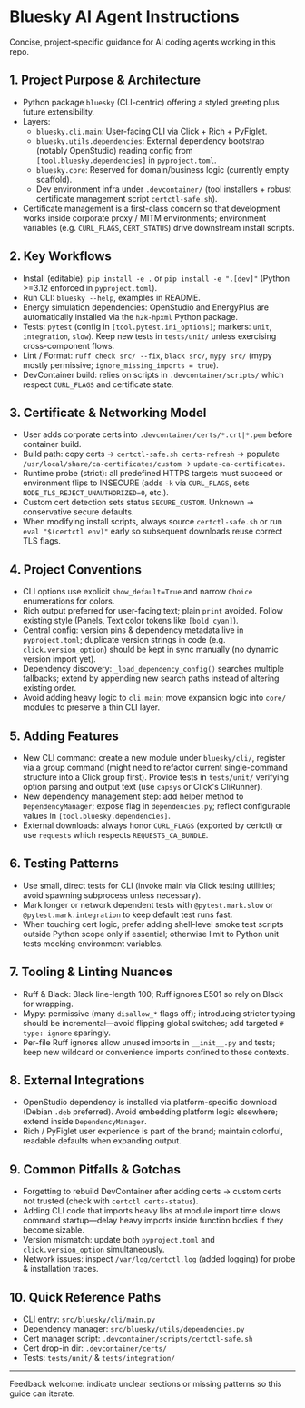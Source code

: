 # Bluesky AI Agent Instructions

Concise, project-specific guidance for AI coding agents working in this repo.

## 1. Project Purpose & Architecture
- Python package `bluesky` (CLI-centric) offering a styled greeting plus future extensibility.
- Layers:
  - `bluesky.cli.main`: User-facing CLI via Click + Rich + PyFiglet.
  - `bluesky.utils.dependencies`: External dependency bootstrap (notably OpenStudio) reading config from `[tool.bluesky.dependencies]` in `pyproject.toml`.
  - `bluesky.core`: Reserved for domain/business logic (currently empty scaffold).
  - Dev environment infra under `.devcontainer/` (tool installers + robust certificate management script `certctl-safe.sh`).
- Certificate management is a first-class concern so that development works inside corporate proxy / MITM environments; environment variables (e.g. `CURL_FLAGS`, `CERT_STATUS`) drive downstream install scripts.

## 2. Key Workflows
- Install (editable): `pip install -e .` or `pip install -e ".[dev]"` (Python >=3.12 enforced in `pyproject.toml`).
- Run CLI: `bluesky --help`, examples in README.
- Energy simulation dependencies: OpenStudio and EnergyPlus are automatically installed via the `h2k-hpxml` Python package.
- Tests: `pytest` (config in `[tool.pytest.ini_options]`; markers: `unit`, `integration`, `slow`). Keep new tests in `tests/unit/` unless exercising cross-component flows.
- Lint / Format: `ruff check src/ --fix`, `black src/`, `mypy src/` (mypy mostly permissive; `ignore_missing_imports = true`).
- DevContainer build: relies on scripts in `.devcontainer/scripts/` which respect `CURL_FLAGS` and certificate state.

## 3. Certificate & Networking Model
- User adds corporate certs into `.devcontainer/certs/*.crt|*.pem` before container build.
- Build path: copy certs -> `certctl-safe.sh certs-refresh` -> populate `/usr/local/share/ca-certificates/custom` -> `update-ca-certificates`.
- Runtime probe (strict): all predefined HTTPS targets must succeed or environment flips to INSECURE (adds `-k` via `CURL_FLAGS`, sets `NODE_TLS_REJECT_UNAUTHORIZED=0`, etc.).
- Custom cert detection sets status `SECURE_CUSTOM`. Unknown -> conservative secure defaults.
- When modifying install scripts, always source `certctl-safe.sh` or run `eval "$(certctl env)"` early so subsequent downloads reuse correct TLS flags.

## 4. Project Conventions
- CLI options use explicit `show_default=True` and narrow `Choice` enumerations for colors.
- Rich output preferred for user-facing text; plain `print` avoided. Follow existing style (Panels, Text color tokens like `[bold cyan]`).
- Central config: version pins & dependency metadata live in `pyproject.toml`; duplicate version strings in code (e.g. `click.version_option`) should be kept in sync manually (no dynamic version import yet).
- Dependency discovery: `_load_dependency_config()` searches multiple fallbacks; extend by appending new search paths instead of altering existing order.
- Avoid adding heavy logic to `cli.main`; move expansion logic into `core/` modules to preserve a thin CLI layer.

## 5. Adding Features
- New CLI command: create a new module under `bluesky/cli/`, register via a group command (might need to refactor current single-command structure into a Click group first). Provide tests in `tests/unit/` verifying option parsing and output text (use `capsys` or Click's CliRunner).
- New dependency management step: add helper method to `DependencyManager`; expose flag in `dependencies.py`; reflect configurable values in `[tool.bluesky.dependencies]`.
- External downloads: always honor `CURL_FLAGS` (exported by certctl) or use `requests` which respects `REQUESTS_CA_BUNDLE`.

## 6. Testing Patterns
- Use small, direct tests for CLI (invoke main via Click testing utilities; avoid spawning subprocess unless necessary).
- Mark longer or network dependent tests with `@pytest.mark.slow` or `@pytest.mark.integration` to keep default test runs fast.
- When touching cert logic, prefer adding shell-level smoke test scripts outside Python scope only if essential; otherwise limit to Python unit tests mocking environment variables.

## 7. Tooling & Linting Nuances
- Ruff & Black: Black line-length 100; Ruff ignores E501 so rely on Black for wrapping.
- Mypy: permissive (many `disallow_*` flags off); introducing stricter typing should be incremental—avoid flipping global switches; add targeted `# type: ignore` sparingly.
- Per-file Ruff ignores allow unused imports in `__init__.py` and tests; keep new wildcard or convenience imports confined to those contexts.

## 8. External Integrations
- OpenStudio dependency is installed via platform-specific download (Debian `.deb` preferred). Avoid embedding platform logic elsewhere; extend inside `DependencyManager`.
- Rich / PyFiglet user experience is part of the brand; maintain colorful, readable defaults when expanding output.

## 9. Common Pitfalls & Gotchas
- Forgetting to rebuild DevContainer after adding certs -> custom certs not trusted (check with `certctl certs-status`).
- Adding CLI code that imports heavy libs at module import time slows command startup—delay heavy imports inside function bodies if they become sizable.
- Version mismatch: update both `pyproject.toml` and `click.version_option` simultaneously.
- Network issues: inspect `/var/log/certctl.log` (added logging) for probe & installation traces.

## 10. Quick Reference Paths
- CLI entry: `src/bluesky/cli/main.py`
- Dependency manager: `src/bluesky/utils/dependencies.py`
- Cert manager script: `.devcontainer/scripts/certctl-safe.sh`
- Cert drop-in dir: `.devcontainer/certs/`
- Tests: `tests/unit/` & `tests/integration/`

---
Feedback welcome: indicate unclear sections or missing patterns so this guide can iterate.
